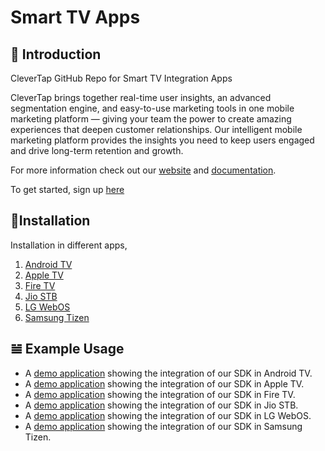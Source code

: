# Smart TV Apps

## 👋 Introduction

CleverTap GitHub Repo for Smart TV Integration Apps

CleverTap brings together real-time user insights, an advanced segmentation engine, and easy-to-use marketing tools in one mobile marketing platform — giving your team the power to create amazing experiences that deepen customer relationships. Our intelligent mobile marketing platform provides the insights you need to keep users engaged and drive long-term retention and growth.

For more information check out our  [website](https://clevertap.com/ "CleverTap")  and  [documentation](https://developer.clevertap.com/docs/ "CleverTap Technical Documentation").

To get started, sign up [here](https://clevertap.com/live-product-demo/)

## 🚀Installation

Installation in different apps,
1. [Android TV](/Android_TV/README.MD)
2. [Apple TV](/Apple_TV/README.md)
3. [Fire TV](/Fire_TV/README.MD)
4. [Jio STB](/Jio_STB/README.md)
5. [LG WebOS](/LG_WebOS/README.md)
6. [Samsung Tizen](/Samsung_Tizen/README.md)

## 𝌡 Example Usage
* A [demo application](/Android_TV) showing the integration of our SDK in Android TV.
* A [demo application](/Apple_TV) showing the integration of our SDK in Apple TV.
* A [demo application](/Fire_TV) showing the integration of our SDK in Fire TV.
* A [demo application](/Jio_STB) showing the integration of our SDK in Jio STB.
* A [demo application](/LG_WebOS) showing the integration of our SDK in LG WebOS.
* A [demo application](/Samsung_Tizen) showing the integration of our SDK in Samsung Tizen.
